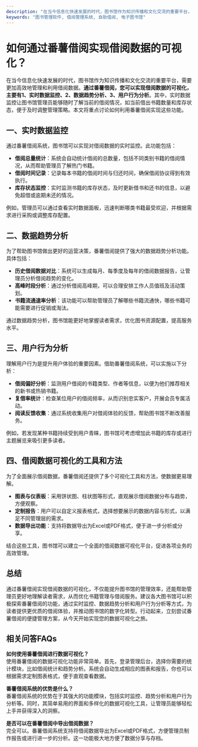 ```yaml
---
description: "在当今信息化快速发展的时代，图书馆作为知识传播和文化交流的重要平台，需要更加高效地管理和利用借阅数据。**通过番薯借阅，您可以实现借阅数据的可视化，主要有1、实时数据监控、2、数据趋势分析、3、用户行为分析**。其中，实时数据监控让图书馆管理员能够随时了解当前的借阅情况，如当前借出书籍数量和库存状态，便于及时调整管理策略。本文将重点讨论如何利用番薯借阅实现这些功能。"
keywords: "图书管理软件, 借阅管理系统, 自助借阅, 电子图书馆"
---
```

# 如何通过番薯借阅实现借阅数据的可视化？

在当今信息化快速发展的时代，图书馆作为知识传播和文化交流的重要平台，需要更加高效地管理和利用借阅数据。**通过番薯借阅，您可以实现借阅数据的可视化，主要有1、实时数据监控、2、数据趋势分析、3、用户行为分析**。其中，实时数据监控让图书馆管理员能够随时了解当前的借阅情况，如当前借出书籍数量和库存状态，便于及时调整管理策略。本文将重点讨论如何利用番薯借阅实现这些功能。

## 一、实时数据监控

通过番薯借阅系统，图书馆可以实现对借阅数据的实时监控。此功能包括：

- **借阅总量统计**：系统会自动统计借阅的总数量，包括不同类别书籍的借阅情况，从而帮助管理员了解热门书籍。
- **借阅时间记录**：记录每本书籍的借阅时间与归还时间，确保借阅协议得到有效执行。
- **库存状态监控**：实时监测书籍的库存状态，及时更新借书和还书的信息，以避免超借或逾期未还的情况。

例如，管理员可以通过查看实时数据面板，迅速判断哪类书籍最受欢迎，并根据需求进行采购或调整库存配置。

## 二、数据趋势分析

为了帮助图书馆做出更好的运营决策，番薯借阅提供了强大的数据趋势分析功能。具体包括：

- **历史借阅数据对比**：系统可以生成每月、每季度及每年的借阅数据报告，让管理员分析借阅趋势的变化。
- **高峰时段分析**：通过分析借阅高峰期，可以合理安排工作人员值班及活动策划。
- **书籍流通速率分析**：该功能可以帮助管理员了解哪些书籍流通快，哪些书籍可能需要进行促销或淘汰。

通过数据趋势分析，图书馆能更好地掌握读者需求，优化图书资源配置，提高服务水平。

## 三、用户行为分析

理解用户行为是提升用户体验的重要因素。借助番薯借阅系统，可以实施以下分析：

- **借阅偏好分析**：监测用户借阅的书籍类型、作者等信息，以便为他们推荐相关的新书或热销书籍。
- **复借率统计**：检查某位用户的借阅频率，从而识别忠实客户，开展会员专属活动。
- **阅读反馈收集**：通过系统收集用户对借阅体验的反馈，帮助图书馆不断改善服务。

例如，若发现某种书籍持续受到用户青睐，图书馆可考虑增加此书籍的库存或进行主题展览来吸引更多读者。

## 四、借阅数据可视化的工具和方法

为了全面展示借阅数据，番薯借阅还提供了多个可视化工具和方法，使数据更易理解。

- **图表与仪表板**：采用饼状图、柱状图等形式，直观展示借阅数据分布与趋势，方便观察。
- **定制报告**：用户可以自定义报表格式，选择想要展示的数据内容与形式，以满足不同管理层的需求。
- **数据导出功能**：支持将数据导出为Excel或PDF格式，便于进一步分析或分享。

结合这些工具，图书馆可以建立一个全面的借阅数据可视化平台，促进各项业务的高效管理。

## 总结

通过番薯借阅实现借阅数据的可视化，不仅能提升图书馆的管理效率，还能帮助管理员更好地理解读者需求，从而优化书籍管理与借阅服务。建议各大图书馆可以积极探索番薯借阅的功能，通过实时监控、数据趋势分析和用户行为分析等方式，为读者提供更优质的借阅体验，并推动图书馆的数字化转型。行动起来，立刻尝试番薯借阅的便捷管理方案，从今天开始实现您的数据可视化之旅。

## 相关问答FAQs

**如何使用番薯借阅进行数据可视化？**  
使用番薯借阅的数据可视化功能非常简单。首先，登录管理后台，选择你需要的统计模块，比如借阅统计和趋势分析。系统会自动生成相应的图表和报告，你也可以根据需求定制图表格式，便于直观查看数据。

**番薯借阅系统的优势是什么？**  
番薯借阅系统的优势在于其强大的功能模块，包括实时监控、趋势分析和用户行为分析等。同时，其简单易用的界面和多样化的数据可视化工具，让管理员能够轻松上手并获得深入的洞察。

**是否可以在番薯借阅中导出借阅数据？**  
完全可以。番薯借阅系统支持将借阅数据导出为Excel或PDF格式，方便管理员制作报告或进行进一步的分析。这一功能极大地方便了数据分享与存档。
